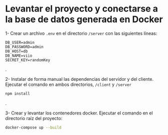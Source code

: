 # Levantar el proyecto y conectarse a la base de datos generada en Docker

1- Crear un archivo `.env` en el directorio `/server` con las siguientes líneas:
```env
DB_USER=admin
DB_PASSWORD=admin
DB_HOST=db
DB_NAME=viio
SECRET_KEY=randomKey
```
.

2- Instalar de forma manual las dependencias del servidor y del cliente. Ejecutar el comando en ambos directorios, `/client` y `/server`
```bash
npm install
```
.

3- Crear y levantar los contenedores docker. Ejecutar el comando en el directorio raíz del proyecto:
```bash
docker-compose up --build
```
